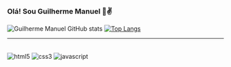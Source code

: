 
### Olá! Sou Guilherme Manuel 👋✌️

![Guilherme Manuel GitHub stats](https://github-readme-stats.vercel.app/api?username=DevGuilhermeManuel&show_icons=true&theme=radical&locale=pt-br)
[![Top Langs](https://github-readme-stats.vercel.app/api/top-langs/?username=DevGuilhermeManuel&theme=radical&locale=pt-br)](https://github.com/DevGuilhermeManue/github-readme-stats)

<hr>
<div style="display: inline_block"><br/>
    <img align="center" alt="html5" src="https://img.shields.io/badge/HTML5-E34F26?style=for-the-badge&logo=html5&logoColor=white">
    <img align="center" alt="css3" src="https://img.shields.io/badge/CSS3-1572B6?style=for-the-badge&logo=css3&logoColor=white">
    <img align="center" alt="javascript" src="https://img.shields.io/badge/JavaScript-F7DF1E?style=for-the-badge&logo=javascript&logoColor=black">
</div><br>

